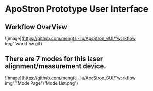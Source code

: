 # ApoStron Prototype User Interface

## Workflow OverView

![image](https://github.com/mengfei-liu/ApoStron_GUI/"workflow img"/workflow.gif)

## There are 7 modes for this laser alignment/measurement device.

![image](https://github.com/mengfei-liu/ApoStron_GUI/"workflow img"/"Mode Page"/"Mode List.png")